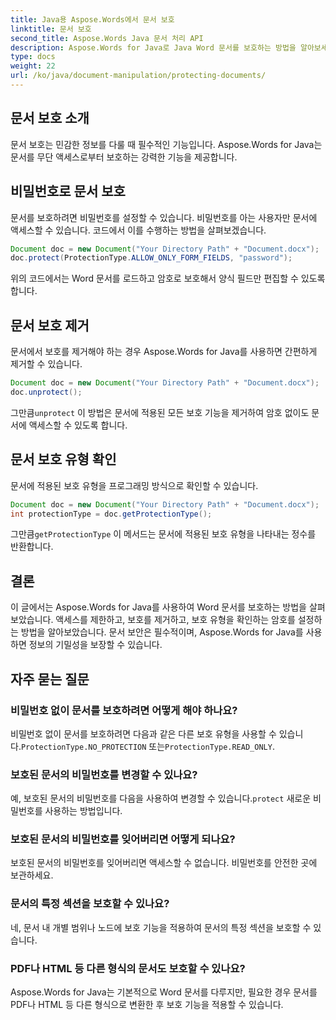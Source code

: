 ```yaml
---
title: Java용 Aspose.Words에서 문서 보호
linktitle: 문서 보호
second_title: Aspose.Words Java 문서 처리 API
description: Aspose.Words for Java로 Java Word 문서를 보호하는 방법을 알아보세요. 비밀번호 등으로 데이터를 보호하세요.
type: docs
weight: 22
url: /ko/java/document-manipulation/protecting-documents/
---
```


## 문서 보호 소개

문서 보호는 민감한 정보를 다룰 때 필수적인 기능입니다. Aspose.Words for Java는 문서를 무단 액세스로부터 보호하는 강력한 기능을 제공합니다.

## 비밀번호로 문서 보호

문서를 보호하려면 비밀번호를 설정할 수 있습니다. 비밀번호를 아는 사용자만 문서에 액세스할 수 있습니다. 코드에서 이를 수행하는 방법을 살펴보겠습니다.

```java
Document doc = new Document("Your Directory Path" + "Document.docx");
doc.protect(ProtectionType.ALLOW_ONLY_FORM_FIELDS, "password");
```

위의 코드에서는 Word 문서를 로드하고 암호로 보호해서 양식 필드만 편집할 수 있도록 합니다.

## 문서 보호 제거

문서에서 보호를 제거해야 하는 경우 Aspose.Words for Java를 사용하면 간편하게 제거할 수 있습니다.

```java
Document doc = new Document("Your Directory Path" + "Document.docx");
doc.unprotect();
```

그만큼`unprotect` 이 방법은 문서에 적용된 모든 보호 기능을 제거하여 암호 없이도 문서에 액세스할 수 있도록 합니다.

## 문서 보호 유형 확인

문서에 적용된 보호 유형을 프로그래밍 방식으로 확인할 수 있습니다.

```java
Document doc = new Document("Your Directory Path" + "Document.docx");
int protectionType = doc.getProtectionType();
```

그만큼`getProtectionType` 이 메서드는 문서에 적용된 보호 유형을 나타내는 정수를 반환합니다.


## 결론

이 글에서는 Aspose.Words for Java를 사용하여 Word 문서를 보호하는 방법을 살펴보았습니다. 액세스를 제한하고, 보호를 제거하고, 보호 유형을 확인하는 암호를 설정하는 방법을 알아보았습니다. 문서 보안은 필수적이며, Aspose.Words for Java를 사용하면 정보의 기밀성을 보장할 수 있습니다.

## 자주 묻는 질문

### 비밀번호 없이 문서를 보호하려면 어떻게 해야 하나요?

 비밀번호 없이 문서를 보호하려면 다음과 같은 다른 보호 유형을 사용할 수 있습니다.`ProtectionType.NO_PROTECTION` 또는`ProtectionType.READ_ONLY`.

### 보호된 문서의 비밀번호를 변경할 수 있나요?

예, 보호된 문서의 비밀번호를 다음을 사용하여 변경할 수 있습니다.`protect` 새로운 비밀번호를 사용하는 방법입니다.

### 보호된 문서의 비밀번호를 잊어버리면 어떻게 되나요?

보호된 문서의 비밀번호를 잊어버리면 액세스할 수 없습니다. 비밀번호를 안전한 곳에 보관하세요.

### 문서의 특정 섹션을 보호할 수 있나요?

네, 문서 내 개별 범위나 노드에 보호 기능을 적용하여 문서의 특정 섹션을 보호할 수 있습니다.

### PDF나 HTML 등 다른 형식의 문서도 보호할 수 있나요?

Aspose.Words for Java는 기본적으로 Word 문서를 다루지만, 필요한 경우 문서를 PDF나 HTML 등 다른 형식으로 변환한 후 보호 기능을 적용할 수 있습니다.